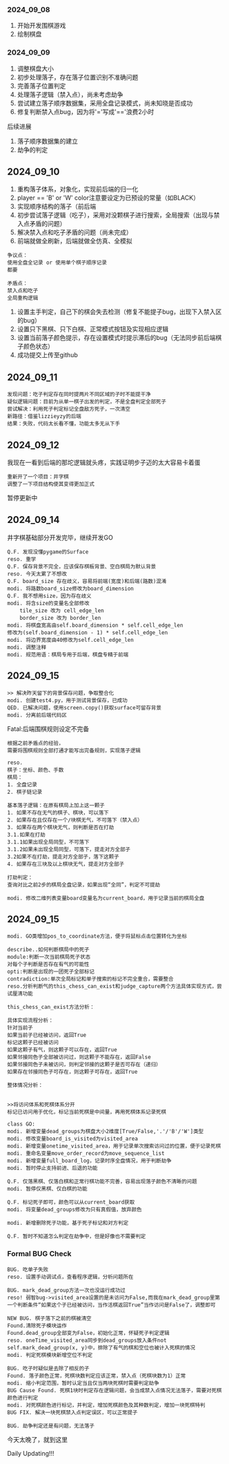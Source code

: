### 2024_09_08

1. 开始开发围棋游戏
2. 绘制棋盘

### 2024_09_09

1. 调整棋盘大小
2. 初步处理落子，存在落子位置识别不准确问题
3. 完善落子位置判定
4. 处理落子逻辑（禁入点），尚未考虑劫争
5. 尝试建立落子顺序数据集，采用全盘记录模式，尚未知晓是否成功
6. 修复判断禁入点bug，因为将'='写成'=='浪费2小时

后续进展
1. 落子顺序数据集的建立
2. 劫争的判定

## 2024_09_10

1. 重构落子体系，对象化，实现前后端的归一化
2. player == 'B' or 'W' color注意要设定为已预设的常量（如BLACK）
3. 实现顺序结构的落子（前后端
4. 初步尝试落子逻辑（吃子），采用对没颗棋子进行搜索，全局搜索（出现与禁入点矛盾的问题）
5. 解决禁入点和吃子矛盾的问题（尚未完成）
6. 前端就做全刷新，后端就做全仿真、全模拟

```
争议点：
使用全盘全记录 or 使用单个棋子顺序记录
都要
```

```
矛盾点：
禁入点和吃子
全局重构逻辑
```

1. 设置主手判定，自己下的棋会失去检测（修复不能提子bug，出现下入禁入区的bug）
2. 设置只下黑棋、只下白棋、正常模式按钮及实现相应逻辑
3. 设置当前落子颜色提示，存在设置模式时提示滞后的bug（无法同步前后端棋子颜色状态）
4. 成功提交上传至github

## 2024_09_11

```
发现问题：吃子判定存在同时提两片不同区域的子时不能提干净
疑似逻辑问题：目前为从单一棋子出发的判定，不是全盘判定全部死子
尝试解决：利用死子判定标记全盘敌方死子，一次清空
新路径：借鉴lizzieyzy的后端
结果：失败，代码太长看不懂，功能太多无从下手
```

## 2024_09_12

我现在一看到后端的那坨逻辑就头疼，实践证明步子迈的太大容易卡着蛋
```
重新开了一个项目：井字棋
调整了一下项目结构使其变得更加正式
```
暂停更新中

## 2024_09_14

井字棋基础部分开发完毕，继续开发GO

```
Q.F. 发现没懂pygame的Surface
reso. 重学
Q.F. 保存背景不完全，应该保存棋板背景、空白棋局为默认背景
reso. 今天太累了不想改
Q.F. board_size 存在歧义，容易将前端(宽度)和后端(路数)混淆
modi. 将路数board_size修改为board_dimension
Q.F. 我不想用size，因为存在歧义
modi. 将含size的变量名全部修改
    tile_size 改为 cell_edge_len
    border_size 改为 border_len
modi. 将棋盘宽高由self.board_dimension * self.cell_edge_len
修改为(self.board_dimension - 1) * self.cell_edge_len
modi. 将边界宽度由40修改为self.cell_edge_len
modi. 调整注释
modi. 规范用语：棋局专用于后端，棋盘专精于前端
```

## 2024_09_15

```
>> 解决昨天留下的背景保存问题，争取整合化
modi. 创建test4.py，用于测试背景保存，已成功
QED. 已解决问题，使用screen.copy()获取surface可留存背景
modi. 分离前后端代码区
```

Fatal:后端围棋规则设定不完备
```
根据之前矛盾点的经验，
需要将围棋规则全部打通才能写出完备规则，实现落子逻辑

reso. 
棋子：坐标、颜色、手数
棋局：
1. 全盘记录
2. 棋子链记录

基本落子逻辑：在原有棋局上加上这一颗子
1. 如果不存在无气的棋子、棋块，可以落下
2. 如果存在且仅存在一个/块棋无气，不可落下（禁入点）
3. 如果存在两个棋块无气，则判断是否在打劫
3.1.如果在打劫
3.1.1如果出现全局同型，不可落下
3.1.2如果未出现全局同型，可落下，提走对方全部子
3.2如果不在打劫，提走对方全部子，落下这颗子
4. 如果存在三块及以上棋块无气，提走对方全部子

打劫判定：
查询对比之前2步的棋局全盘记录，如果出现“全同”，判定不可提劫
```

```
modi. 修改二维列表变量board变量名为current_board，用于记录当前的棋局全盘
```

## 2024_09_15

```
modi. GO类增加pos_to_coordinate方法，便于将鼠标点击位置转化为坐标

describe..如何判断棋局中的死子
module:判断一次当前棋局死子状态
对每个子判断是否存在有气的可能性
opti:判断是出现的一团死子全部标记
contradiction:单次全局标记和单子搜索的标记不完全重合，需要整合
reso.分析判断气的this_chess_can_exist和judge_capture两个方法具体实现方式，尝试厘清功能

```
```
this_chess_can_exist方法分析：

具体实现流程分析：
针对当前子
如果当前子已经被访问，返回True
标记这颗子已经被访问
如果这颗子有气，则这颗子可以存在，返回True
如果邻接同色子全部被访问过，则这颗子不能存在，返回False
如果邻接同色子未被访问，则判定邻接的这颗子是否可存在（递归）
如果存在邻接同色子可存在，则这颗子可存在，返回True

整体情况分析：


>>将访问体系和死棋体系分开
标记已访问用于优化，标记当前死棋是中间量，再用死棋体系记录死棋
```

```
class GO:
modi. 新增变量dead_groups为棋盘大小2维度[True/False,'.'/'B'/'W']类型
modi. 修改变量board_is_visited为visited_area
modi. 新增变量onetime_visited_area，用于记录单次搜索访问过的位置，便于记录死棋
modi. 重命名变量move_order_record为move_sequence_list
modi. 新增变量full_board_log，记录时序全盘情况，用于判断劫争
modi. 暂时停止支持前进、后退的功能
```

```
Q.F. 仅落黑棋、仅落白棋和正常行棋功能不完善，容易出现落子颜色不清晰的问题
modi. 暂停仅黑棋、仅白棋的功能

Q.F. 标记死子即可，颜色可以从current_board获取
modi. 将变量dead_groups修改为只有真假值，放弃颜色

modi. 新增删除死子功能，基于死子标记和对方判定

Q.F. 暂时不知道怎么判定在劫争中，但是好像也不需要判定
```

### Formal BUG Check

```
BUG. 吃单子失败
reso. 设置手动调试点，查看程序逻辑，分析问题所在

BUG. mark_dead_group方法一次也没运行成功过
reso! 弱智bug->visited_area设置的是未访问为False,而我在mark_dead_group里第一个判断条件“如果这个子已经被访问，当作活棋返回True”当作访问是False了，调整即可

NEW BUG. 棋子落下之前的棋被清空
Found.清除死子模块运作
Found.dead_group全部变为False，初始化正常，怀疑死子判定逻辑
reso. oneTime_visited_area同步到dead_groups放入条件not self.mark_dead_group(x, y)中，排除了有气的棋和空位也被计入死棋的情况
modi. 判定死棋模块新增空位不判定

BUG. 吃子时疑似是去除了相反的子
Found. 落子颜色正常，死棋块数判定应该正常，禁入点（死棋块数为1）正常
modi. 缩小判定范围，暂时认定当且仅当两块死棋时需要判定劫争
BUG Cause Found. 死棋1块时判定存在逻辑问题，会当成禁入点情况无法落子，需要对死棋颜色进行判定
modi. 对死棋颜色进行标记，并判定，增加死棋颜色及其种数判定，增加一块死棋特判
BUG FIX. 解决一块死棋禁入点判定误区，可以正常提子
```

```
BUG. 劫争判定还是有问题，无法落子
```

今天太晚了，就到这里

Daily Updating!!!